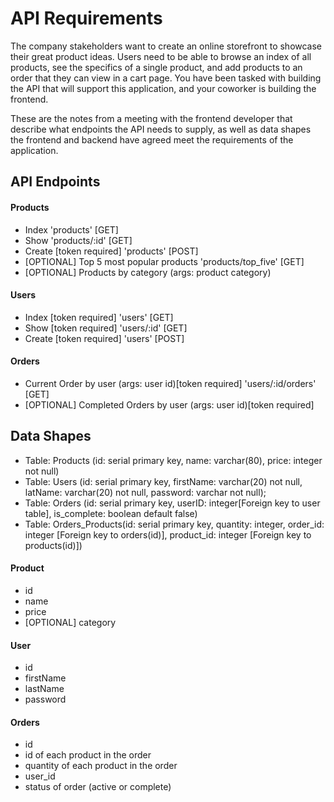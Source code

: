 # API Requirements

The company stakeholders want to create an online storefront to showcase their great product ideas. Users need to be able to browse an index of all products, see the specifics of a single product, and add products to an order that they can view in a cart page. You have been tasked with building the API that will support this application, and your coworker is building the frontend.

These are the notes from a meeting with the frontend developer that describe what endpoints the API needs to supply, as well as data shapes the frontend and backend have agreed meet the requirements of the application.

## API Endpoints

#### Products

- Index 'products' [GET]
- Show 'products/:id' [GET]
- Create [token required] 'products' [POST]
- [OPTIONAL] Top 5 most popular products 'products/top_five' [GET]
- [OPTIONAL] Products by category (args: product category)

#### Users

- Index [token required] 'users' [GET]
- Show [token required] 'users/:id' [GET]
- Create [token required] 'users' [POST]

#### Orders

- Current Order by user (args: user id)[token required] 'users/:id/orders' [GET]
- [OPTIONAL] Completed Orders by user (args: user id)[token required]

## Data Shapes

- Table: Products (id: serial primary key, name: varchar(80), price: integer not null)
- Table: Users (id: serial primary key, firstName: varchar(20) not null, latName: varchar(20) not null, password: varchar not null);
- Table: Orders (id: serial primary key, userID: integer[Foreign key to user table], is_complete: boolean default false)
- Table: Orders_Products(id: serial primary key, quantity: integer, order_id: integer [Foreign key to orders(id)], product_id: integer [Foreign key to products(id)])

#### Product

- id
- name
- price
- [OPTIONAL] category

#### User

- id
- firstName
- lastName
- password

#### Orders

- id
- id of each product in the order
- quantity of each product in the order
- user_id
- status of order (active or complete)
